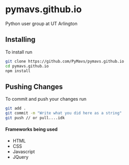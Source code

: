 # pymavs.github.io
Python user group at UT Arlington

## Installing
To install run 

``` bash
git clone https://github.com/PyMavs/pymavs.github.io
cd pymavs.github.io
npm install
```

## Pushing Changes
To commit and push your changes run
``` bash
git add .
git commit -m "Write what you did here as a string"
git push // or pull....idk 
```


#### Frameworks being used
  - HTML
  - CSS
  - Javascript
  - JQuery

  

